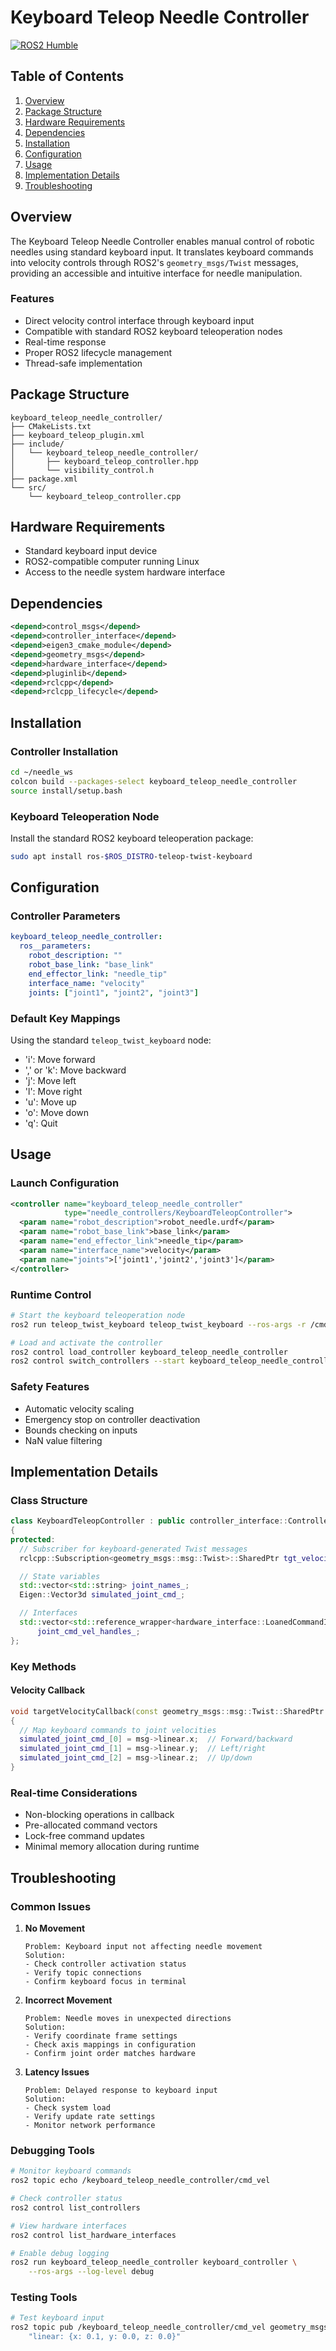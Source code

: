 # Keyboard Teleop Needle Controller

[![ROS2 Humble](https://img.shields.io/badge/ROS2-Humble-green)](https://docs.ros.org/en/humble/)

## Table of Contents

1. [Overview](#overview)
2. [Package Structure](#package-structure)
3. [Hardware Requirements](#hardware-requirements)
4. [Dependencies](#dependencies)
5. [Installation](#installation)
6. [Configuration](#configuration)
7. [Usage](#usage)
8. [Implementation Details](#implementation-details)
9. [Troubleshooting](#troubleshooting)

## Overview

The Keyboard Teleop Needle Controller enables manual control of robotic needles using standard keyboard input. It translates keyboard commands into velocity controls through ROS2's `geometry_msgs/Twist` messages, providing an accessible and intuitive interface for needle manipulation.

### Features

- Direct velocity control interface through keyboard input
- Compatible with standard ROS2 keyboard teleoperation nodes
- Real-time response
- Proper ROS2 lifecycle management
- Thread-safe implementation

## Package Structure

```plaintext
keyboard_teleop_needle_controller/
├── CMakeLists.txt
├── keyboard_teleop_plugin.xml
├── include/
│   └── keyboard_teleop_needle_controller/
│       ├── keyboard_teleop_controller.hpp
│       └── visibility_control.h
├── package.xml
└── src/
    └── keyboard_teleop_controller.cpp
```

## Hardware Requirements

- Standard keyboard input device
- ROS2-compatible computer running Linux
- Access to the needle system hardware interface

## Dependencies

```xml
<depend>control_msgs</depend>
<depend>controller_interface</depend>
<depend>eigen3_cmake_module</depend>
<depend>geometry_msgs</depend>
<depend>hardware_interface</depend>
<depend>pluginlib</depend>
<depend>rclcpp</depend>
<depend>rclcpp_lifecycle</depend>
```

## Installation

### Controller Installation

```bash
cd ~/needle_ws
colcon build --packages-select keyboard_teleop_needle_controller
source install/setup.bash
```

### Keyboard Teleoperation Node

Install the standard ROS2 keyboard teleoperation package:

```bash
sudo apt install ros-$ROS_DISTRO-teleop-twist-keyboard
```

## Configuration

### Controller Parameters

```yaml
keyboard_teleop_needle_controller:
  ros__parameters:
    robot_description: ""
    robot_base_link: "base_link"
    end_effector_link: "needle_tip"
    interface_name: "velocity"
    joints: ["joint1", "joint2", "joint3"]
```

### Default Key Mappings

Using the standard `teleop_twist_keyboard` node:

- 'i': Move forward
- ',' or 'k': Move backward
- 'j': Move left
- 'l': Move right
- 'u': Move up
- 'o': Move down
- 'q': Quit

## Usage

### Launch Configuration

```xml
<controller name="keyboard_teleop_needle_controller"
            type="needle_controllers/KeyboardTeleopController">
  <param name="robot_description">robot_needle.urdf</param>
  <param name="robot_base_link">base_link</param>
  <param name="end_effector_link">needle_tip</param>
  <param name="interface_name">velocity</param>
  <param name="joints">['joint1','joint2','joint3']</param>
</controller>
```

### Runtime Control

```bash
# Start the keyboard teleoperation node
ros2 run teleop_twist_keyboard teleop_twist_keyboard --ros-args -r /cmd_vel:=/keyboard_teleop_needle_controller/cmd_vel

# Load and activate the controller
ros2 control load_controller keyboard_teleop_needle_controller
ros2 control switch_controllers --start keyboard_teleop_needle_controller
```

### Safety Features

- Automatic velocity scaling
- Emergency stop on controller deactivation
- Bounds checking on inputs
- NaN value filtering

## Implementation Details

### Class Structure

```cpp
class KeyboardTeleopController : public controller_interface::ControllerInterface
{
protected:
  // Subscriber for keyboard-generated Twist messages
  rclcpp::Subscription<geometry_msgs::msg::Twist>::SharedPtr tgt_velocity_sub_;

  // State variables
  std::vector<std::string> joint_names_;
  Eigen::Vector3d simulated_joint_cmd_;

  // Interfaces
  std::vector<std::reference_wrapper<hardware_interface::LoanedCommandInterface>>
      joint_cmd_vel_handles_;
};
```

### Key Methods

#### Velocity Callback

```cpp
void targetVelocityCallback(const geometry_msgs::msg::Twist::SharedPtr msg)
{
  // Map keyboard commands to joint velocities
  simulated_joint_cmd_[0] = msg->linear.x;  // Forward/backward
  simulated_joint_cmd_[1] = msg->linear.y;  // Left/right
  simulated_joint_cmd_[2] = msg->linear.z;  // Up/down
}
```

### Real-time Considerations

- Non-blocking operations in callback
- Pre-allocated command vectors
- Lock-free command updates
- Minimal memory allocation during runtime

## Troubleshooting

### Common Issues

1. **No Movement**

   ```plaintext
   Problem: Keyboard input not affecting needle movement
   Solution:
   - Check controller activation status
   - Verify topic connections
   - Confirm keyboard focus in terminal
   ```

2. **Incorrect Movement**

   ```plaintext
   Problem: Needle moves in unexpected directions
   Solution:
   - Verify coordinate frame settings
   - Check axis mappings in configuration
   - Confirm joint order matches hardware
   ```

3. **Latency Issues**

   ```plaintext
   Problem: Delayed response to keyboard input
   Solution:
   - Check system load
   - Verify update rate settings
   - Monitor network performance
   ```

### Debugging Tools

```bash
# Monitor keyboard commands
ros2 topic echo /keyboard_teleop_needle_controller/cmd_vel

# Check controller status
ros2 control list_controllers

# View hardware interfaces
ros2 control list_hardware_interfaces

# Enable debug logging
ros2 run keyboard_teleop_needle_controller keyboard_controller \
    --ros-args --log-level debug
```

### Testing Tools

```bash
# Test keyboard input
ros2 topic pub /keyboard_teleop_needle_controller/cmd_vel geometry_msgs/Twist \
    "linear: {x: 0.1, y: 0.0, z: 0.0}"
```
